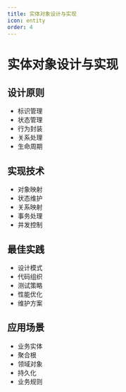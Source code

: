 ```yaml
---
title: 实体对象设计与实现
icon: entity
order: 4
---
```


# 实体对象设计与实现

## 设计原则
- 标识管理
- 状态管理
- 行为封装
- 关系处理
- 生命周期

## 实现技术
- 对象映射
- 状态维护
- 关系映射
- 事务处理
- 并发控制

## 最佳实践
- 设计模式
- 代码组织
- 测试策略
- 性能优化
- 维护方案

## 应用场景
- 业务实体
- 聚合根
- 领域对象
- 持久化
- 业务规则
